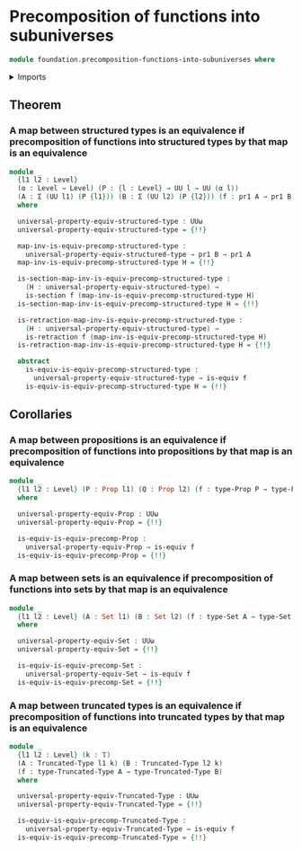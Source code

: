 # Precomposition of functions into subuniverses

```agda
module foundation.precomposition-functions-into-subuniverses where
```

<details><summary>Imports</summary>

```agda
open import foundation.action-on-identifications-functions
open import foundation.dependent-pair-types
open import foundation.function-extensionality
open import foundation.truncation-levels
open import foundation.universe-levels

open import foundation-core.contractible-maps
open import foundation-core.contractible-types
open import foundation-core.equivalences
open import foundation-core.function-types
open import foundation-core.homotopies
open import foundation-core.identity-types
open import foundation-core.precomposition-functions
open import foundation-core.propositions
open import foundation-core.retractions
open import foundation-core.sections
open import foundation-core.sets
open import foundation-core.truncated-types
```

</details>

## Theorem

### A map between structured types is an equivalence if precomposition of functions into structured types by that map is an equivalence

```agda
module _
  {l1 l2 : Level}
  (α : Level → Level) (P : {l : Level} → UU l → UU (α l))
  (A : Σ (UU l1) (P {l1})) (B : Σ (UU l2) (P {l2})) (f : pr1 A → pr1 B)
  where

  universal-property-equiv-structured-type : UUω
  universal-property-equiv-structured-type = {!!}

  map-inv-is-equiv-precomp-structured-type :
    universal-property-equiv-structured-type → pr1 B → pr1 A
  map-inv-is-equiv-precomp-structured-type H = {!!}

  is-section-map-inv-is-equiv-precomp-structured-type :
    (H : universal-property-equiv-structured-type) →
    is-section f (map-inv-is-equiv-precomp-structured-type H)
  is-section-map-inv-is-equiv-precomp-structured-type H = {!!}

  is-retraction-map-inv-is-equiv-precomp-structured-type :
    (H : universal-property-equiv-structured-type) →
    is-retraction f (map-inv-is-equiv-precomp-structured-type H)
  is-retraction-map-inv-is-equiv-precomp-structured-type H = {!!}

  abstract
    is-equiv-is-equiv-precomp-structured-type :
      universal-property-equiv-structured-type → is-equiv f
    is-equiv-is-equiv-precomp-structured-type H = {!!}
```

## Corollaries

### A map between propositions is an equivalence if precomposition of functions into propositions by that map is an equivalence

```agda
module _
  {l1 l2 : Level} (P : Prop l1) (Q : Prop l2) (f : type-Prop P → type-Prop Q)
  where

  universal-property-equiv-Prop : UUω
  universal-property-equiv-Prop = {!!}

  is-equiv-is-equiv-precomp-Prop :
    universal-property-equiv-Prop → is-equiv f
  is-equiv-is-equiv-precomp-Prop = {!!}
```

### A map between sets is an equivalence if precomposition of functions into sets by that map is an equivalence

```agda
module _
  {l1 l2 : Level} (A : Set l1) (B : Set l2) (f : type-Set A → type-Set B)
  where

  universal-property-equiv-Set : UUω
  universal-property-equiv-Set = {!!}

  is-equiv-is-equiv-precomp-Set :
    universal-property-equiv-Set → is-equiv f
  is-equiv-is-equiv-precomp-Set = {!!}
```

### A map between truncated types is an equivalence if precomposition of functions into truncated types by that map is an equivalence

```agda
module _
  {l1 l2 : Level} (k : 𝕋)
  (A : Truncated-Type l1 k) (B : Truncated-Type l2 k)
  (f : type-Truncated-Type A → type-Truncated-Type B)
  where

  universal-property-equiv-Truncated-Type : UUω
  universal-property-equiv-Truncated-Type = {!!}

  is-equiv-is-equiv-precomp-Truncated-Type :
    universal-property-equiv-Truncated-Type → is-equiv f
  is-equiv-is-equiv-precomp-Truncated-Type = {!!}
```
